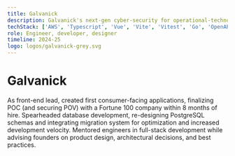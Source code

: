 ```yaml
---
title: Galvanick
description: Galvanick's next-gen cyber-security for operational-technology environments
techStack: ['AWS', 'Typescript', 'Vue', 'Vite', 'Vitest', 'Go', 'OpenAPI', 'PostgreSQL', 'Docker']
role: Engineer, developer, designer
timeline: 2024-25
logo: logos/galvanick-grey.svg
---
```


# Galvanick

As front-end lead, created first consumer-facing applications, finalizing POC (and securing POV)  with a Fortune 100 company within 8 months of hire.
Spearheaded database development, re-designing PostgreSQL schemas and integrating migration system for optimization and increased development velocity.
Mentored engineers in full-stack development while advising founders on product design, architectural decisions, and best practices.

